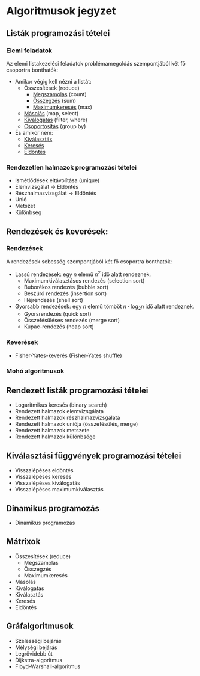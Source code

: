 # Algoritmusok jegyzet

## Listák programozási tételei

### Elemi feladatok
Az elemi listakezelési feladatok problémamegoldás szempontjából két fő csoportra bonthatók:

- Amikor végig kell nézni a listát: 
    - Összesítések (reduce)
        - [Megszamolas](elemi_programozasi_tetelek/megszamolas/) (count)
        - [Összegzés](elemi_programozasi_tetelek/osszegzes/) (sum)
        - [Maximumkeresés](elemi_programozasi_tetelek/maximumkereses/) (max)
    - [Másolás](elemi_programozasi_tetelek/masolas/) (map, select)
    - [Kiválogatás](elemi_programozasi_tetelek/kivalogatas/) (filter, where)
    - [Csoportosítás](elemi_programozasi_tetelek/csoportositas/) (group by)
- És amikor nem: 
    - [Kiválasztás](elemi_programozasi_tetelek/kivalasztas/)
    - [Keresés](elemi_programozasi_tetelek/kereses/)
    - [Eldöntés](elemi_programozasi_tetelek/kereses/) 

### Rendezetlen halmazok programozási tételei
- Ismétlődések eltávolítása (unique)
- Elemvizsgálat -> Eldöntés
- Részhalmazvizsgálat -> Eldöntés
- Unió
- Metszet
- Különbség
<!-- - Szimmetrikus differencia -->

## Rendezések és keverések: 

### Rendezések
A rendezések sebesség szempontjából két fő csoportra bonthatók:

- Lassú rendezések: egy $n$ elemű $n^2$ idő alatt rendeznek.
    - Maximumkiválasztásos rendezés (selection sort)
    - Buborékos rendezés (bubble sort)
    - Beszúró rendezés (insertion sort)
    - Héjrendezés (shell sort)
- Gyorsabb rendezések: egy $n$ elemű tömböt $n\cdot \log_2 n$ idő alatt rendeznek. 
    - Gyorsrendezés (quick sort)
    - Összefésüléses rendezés (merge sort)
    - Kupac-rendezés (heap sort)

### Keverések
- Fisher-Yates-keverés (Fisher-Yates shuffle)

### Mohó algoritmusok

## Rendezett listák programozási tételei
- Logaritmikus keresés (binary search)
- Rendezett halmazok elemvizsgálata
- Rendezett halmazok részhalmazvizsgálata
- Rendezett halmazok uniója (összefésülés, merge)
- Rendezett halmazok metszete
- Rendezett halmazok különbsége

## Kiválasztási függvények programozási tételei 
- Visszalépéses eldöntés
- Visszalépéses keresés
- Visszalépéses kiválogatás
- Visszalépéses maximumkiválasztás

## Dinamikus programozás
- Dinamikus programozás 

## Mátrixok
- Összesítések (reduce)
    - Megszamolas
    - Összegzés
    - Maximumkeresés
- Másolás
- Kiválogatás
- Kiválasztás
- Keresés
- Eldöntés

## Gráfalgoritmusok
- Szélességi bejárás
- Mélységi bejárás
- Legrövidebb út
- Dijkstra-algoritmus
- Floyd-Warshall-algoritmus